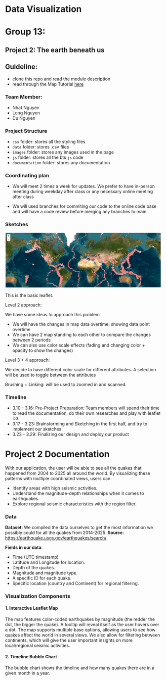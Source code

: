 # Data Visualization

# Group 13:

## Project 2: The earth beneath us

## Guideline:

- clone this repo and read the module description
- read through the Map Tutorial [here](https://docs.google.com/document/d/1-pbd7xuD7Aprm2oecZHX-VAc263pCsSjMs3ONCVTf_Y/edit?tab=t.0)

### Team Member:

- Nhat Nguyen
- Long Nguyen
- Du Nguyen

### Project Structure

- `css` folder: stores all the styling files
- `data` folder: stores .csv files
- `images` folder: stores any images used in the page
- `js` folder: stores all the bts `js` code
- `documentation` folder: stores any documentation

### Coordinating plan

- We will meet 2 times a week for updates. We prefer to have in-person meeting during weekday after class or any necessary online meeting after class

- We will used branches for commiting our code to the online code base and will have a code review before merging any branches to main

### Sketches

![alt text](image.png)

This is the basic leaflet.

Level 2 approach:

We have some ideas to approach this problem

- We will have the changes in map data overtime, showing data point overtime
- We can have 2 map standing to each other to compare the changes between 2 periods
- We can also use color scale effects (fading and changing color + opacity to show the changes)

Level 3 + 4 approach:

We decide to have different color scale for different attributes. A selection will be used to toggle between the attributes

Brushing + Linking: will be used to zoomed in and scanned.

### Timeline

- 3.10 - 3.16: Pre-Project Preparation: Team members will spend their time to read the documentation, do their own researches and play with leaflet D3.
- 3.17 - 3.23: Brainstorming and Sketching in the first half, and try to implement our sketches
- 3.23 - 3.29: Finalizing our design and deploy our product

# Project 2 Documentation
With our application, the user will be able to see all the quakes that happened from 2004 to 2025 all around the world. By visualizing these patterns with multiple coordinated views, users can:
- Identify areas with high seismic activities.
- Understand the magnitude-depth relationships when it comes to earthquakes.
- Explore regional seismic characteristics with the region filter.

### Data
**Dataset**: We compiled the data ourselves to get the most information we possibly could for all the quakes from 2014-2025.
**Source**: https://earthquake.usgs.gov/earthquakes/search/

**Fields in our data**: 
- Time (UTC timestamp)
- Latitude and Longitude for location.
- Depth of the quakes.
- Magnitude and magnitude type.
- A specific ID for each quake.
- Specific location (country and Continent) for regional filtering.

### Visualization Components
#### 1. Interactive Leaflet Map
The map features color-coded earthquakes by magnitude (the redder the dot, the bigger the quake). A tooltip will reveal itself as the user hovers over a dot. The map supports multiple base options, allowing users to see how quakes affect the world in several views. We also allow for filtering between continents, which will give the user important insights on more local/regional seismic activities.

#### 2. Timeline Bubble Chart
The bubble chart shows the timeline and how many quakes there are in a given month in a year.